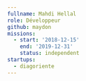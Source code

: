 ```yaml
---
fullname: Mahdi Hellal
role: Développeur
github: maydon
missions:
  - start: '2018-12-15'
    end: '2019-12-31'
    status: independent
startups:
  - diagoriente
---
```

